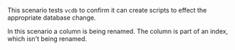This scenario tests `vcdb` to confirm it can create scripts to effect the appropriate database change.

In this scenario a column is being renamed. The column is part of an index, which isn't being renamed.